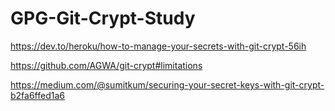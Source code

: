 # GPG-Git-Crypt-Study

https://dev.to/heroku/how-to-manage-your-secrets-with-git-crypt-56ih

https://github.com/AGWA/git-crypt#limitations

https://medium.com/@sumitkum/securing-your-secret-keys-with-git-crypt-b2fa6ffed1a6

